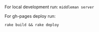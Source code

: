 For local development run:
`middleman server`


For gh-pages deploy run:

`rake build && rake deploy`
